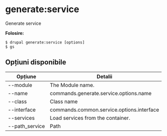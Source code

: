 # generate:service
Generate service

**Folosire:**
```
$ drupal generate:service [options]
$ gs  
```

## Opțiuni disponibile
Opțiune | Detalii
-------|-------------
--module | The Module name.
--name | commands.generate.service.options.name
--class | Class name
--interface | commands.common.service.options.interface
--services | Load services from the container.
--path_service | Path
